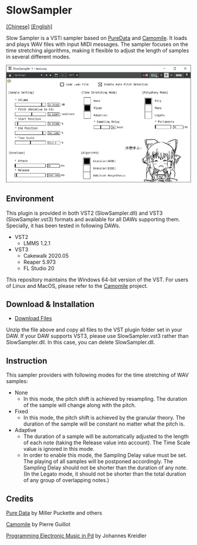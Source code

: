 # SlowSampler

[[Chinese]](README.md) [[English]](README_EN.md)

Slow Sampler is a VSTi sampler based on [PureData](https://puredata.info/) and [Camomile](https://github.com/pierreguillot/Camomile). It loads and plays WAV files with input MIDI messages. The sampler focuses on the time stretching algorithms, making it flexible to adjust the length of samples in several different modes.

![](./README.png)

## Environment

This plugin is provided in both VST2 (SlowSampler.dll) and VST3 (SlowSampler.vst3) formats and available for all DAWs supporting them. Specially, it has been tested in following DAWs.

- VST2
  - LMMS 1.2.1
- VST3
  - Cakewalk 2020.05
  - Reaper 5.973
  - FL Studio 20

This repository maintains the Windows 64-bit version of the VST. For users of Linux and MacOS, please refer to the [Camomile](https://github.com/pierreguillot/Camomile) project.

## Download & Installation

- [Download Files](https://github.com/Chaosinism/SlowSampler/releases/)

Unzip the file above and copy all files to the VST plugin folder set in your DAW. If your DAW supports VST3, please use SlowSampler.vst3 rather than SlowSampler.dll. In this case, you can delete SlowSampler.dll.

## Instruction

This sampler providers with following modes for the time stretching of WAV samples:

- None
  - In this mode, the pitch shift is achieved by resampling. The duration of the sample will change along with the pitch.
- Fixed
  - In this mode, the pitch shift is achieved by the granular theory. The duration of the sample will be constant no matter what the pitch is.
- Adaptive
  - The duration of a sample will be automatically adjusted to the length of each note (taking the Release value into account). The Time Scale value is ignored in this mode.
  - In order to enable this mode, the Sampling Delay value must be set. The playing of all samples will be postponed accordingly. The Sampling Delay should not be shorter than the duration of any note. (In the Legato mode, it should not be shorter than the total duration of any group of overlapping notes.)


## Credits

[Pure Data](http://msp.ucsd.edu/software.html) by Miller Puckette and others

[Camomile](https://github.com/pierreguillot/Camomile) by Pierre Guillot

[Programming Electronic Music in Pd](http://www.pd-tutorial.com/) by Johannes Kreidler
